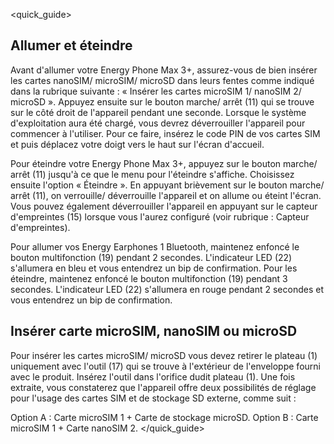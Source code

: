 <quick_guide>
## Allumer et éteindre

Avant d'allumer votre Energy Phone Max 3+, assurez-vous de bien insérer les cartes nanoSIM/ microSIM/ microSD dans leurs fentes comme indiqué dans la rubrique suivante : « Insérer les cartes microSIM 1/ nanoSIM 2/ microSD ». Appuyez ensuite sur le bouton marche/ arrêt (11) qui se trouve sur le côté droit de l'appareil pendant une seconde. Lorsque le système d'exploitation aura été chargé, vous devrez déverrouiller l'appareil pour commencer à l'utiliser. Pour ce faire, insérez le code PIN de vos cartes SIM et puis déplacez votre doigt vers le haut sur l'écran d'accueil.

Pour éteindre votre Energy Phone Max 3+, appuyez sur le bouton marche/ arrêt (11) jusqu'à ce que le menu pour l'éteindre s'affiche. Choisissez ensuite l'option « Éteindre ». En appuyant brièvement sur le bouton marche/ arrêt (11), on verrouille/ déverrouille l'appareil et on allume ou éteint l'écran. Vous pouvez également déverrouiller l'appareil en appuyant sur le capteur d'empreintes (15) lorsque vous l'aurez configuré (voir rubrique : Capteur d'empreintes).

Pour allumer vos Energy Earphones 1 Bluetooth, maintenez enfoncé le bouton multifonction (19) pendant 2 secondes. L'indicateur LED (22) s'allumera en bleu et vous entendrez un bip de confirmation. Pour les éteindre, maintenez enfoncé le bouton multifonction (19) pendant 3 secondes. L'indicateur LED (22) s'allumera en rouge pendant 2 secondes et vous entendrez un bip de confirmation.

## Insérer carte microSIM, nanoSIM ou microSD

Pour insérer les cartes microSIM/ microSD vous devez retirer le plateau (1) uniquement avec l'outil (17) qui se trouve à l'extérieur de l'enveloppe fourni avec le produit. Insérez l'outil dans l'orifice dudit plateau (1). Une fois extraite, vous constaterez que l'appareil offre deux possibilités de réglage pour l'usage des cartes SIM et de stockage SD externe, comme suit :

Option A : Carte microSIM 1 + Carte de stockage microSD.
Option B : Carte microSIM 1 + Carte nanoSIM 2.
</quick_guide>
